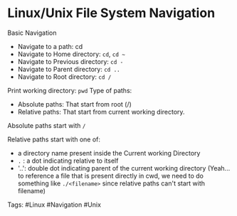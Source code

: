 # Linux/Unix File System Navigation

Basic Navigation
* Navigate to a path: cd <path>
* Navigate to Home directory: `cd`, `cd ~`
* Navigate to Previous directory: `cd -`
* Navigate to Parent directory: `cd ..`
* Navigate to Root directory: `cd /`
 
Print working directory: `pwd`
Type of paths:
* Absolute paths: That start from root (/)
* Relative paths: That start from current working directory.

Absolute paths start with `/`

Relative paths start with one of:
* a directory name present inside the Current working Directory
* `.` : a dot indicating relative to itself
* '..': double dot indicating parent of the current working directory
(Yeah... to reference a file that is present directly in cwd, we need to do something like `./<filename>` since relative paths can't start with filename)


Tags:
	#Linux #Navigation #Unix

